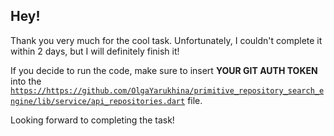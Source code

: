 ## Hey!

Thank you very much for the cool task. Unfortunately, I couldn't complete it within 2 days, but I will definitely finish it!

If you decide to run the code, make sure to insert **YOUR GIT AUTH TOKEN** into the [`https://https://github.com/OlgaYarukhina/primitive_repository_search_engine/lib/service/api_repositories.dart`](service/api_repositories.dart) file.

Looking forward to completing the task!
